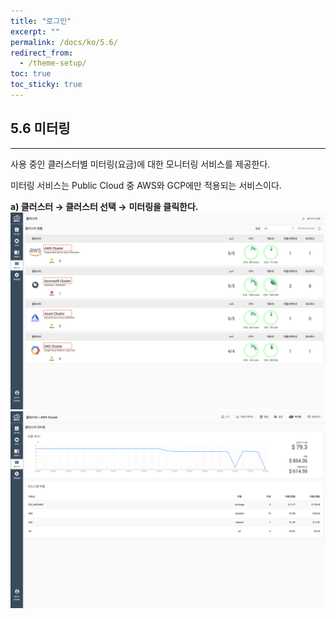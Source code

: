```yaml
---
title: "로그인"
excerpt: ""
permalink: /docs/ko/5.6/
redirect_from:
  - /theme-setup/
toc: true
toc_sticky: true
---
```


## 5.6 미터링

---

사용 중인 클러스터별 미터링\(요금\)에 대한 모니터링 서비스를 제공한다.

미터링 서비스는 Public Cloud 중 AWS와 GCP에만 적용되는 서비스이다.

**a\) 클러스터 **→** 클러스터 선택 →** **미터링을 클릭한다.**![](/assets/KR/3.0.0/5.6_1.png)![](/assets/KR/3.0.0/5.6_2.png)
